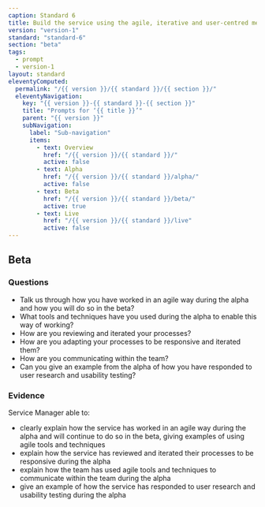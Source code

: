 ```yaml
---
caption: Standard 6
title: Build the service using the agile, iterative and user-centred methods set out in the manual.
version: "version-1"
standard: "standard-6"
section: "beta"
tags:
  - prompt
  - version-1
layout: standard
eleventyComputed:
  permalink: "/{{ version }}/{{ standard }}/{{ section }}/"
  eleventyNavigation:
    key: "{{ version }}-{{ standard }}-{{ section }}"
    title: "Prompts for ‘{{ title }}’"
    parent: "{{ version }}"
    subNavigation:
      label: "Sub-navigation"
      items:
        - text: Overview
          href: "/{{ version }}/{{ standard }}/"
          active: false
        - text: Alpha
          href: "/{{ version }}/{{ standard }}/alpha/"
          active: false
        - text: Beta
          href: "/{{ version }}/{{ standard }}/beta/"
          active: true
        - text: Live
          href: "/{{ version }}/{{ standard }}/live"
          active: false
---
```


## Beta

### Questions

- Talk us through how you have worked in an agile way during the alpha and how you will do so in the beta?
- What tools and techniques have you used during the alpha to enable this way of working?
- How are you reviewing and iterated your processes?
- How are you adapting your processes to be responsive and iterated them?
- How are you communicating within the team?
- Can you give an example from the alpha of how you have responded to user research and usability testing?

### Evidence

Service Manager able to:

- clearly explain how the service has worked in an agile way during the alpha and will continue to do so in the beta, giving examples of using agile tools and techniques
- explain how the service has reviewed and iterated their processes to be responsive during the alpha
- explain how the team has used agile tools and techniques to communicate within the team during the alpha
- give an example of how the service has responded to user research and usability testing during the alpha
